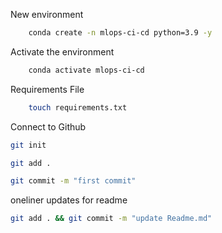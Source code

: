New environment

```bash
    conda create -n mlops-ci-cd python=3.9 -y
```

Activate the environment

```bash
    conda activate mlops-ci-cd
```

Requirements File

```bash
    touch requirements.txt
```

Connect to Github

```bash
git init
```

```bash
git add .
```

```bash
git commit -m "first commit"
```

oneliner updates for readme

```bash
git add . && git commit -m "update Readme.md"
```
